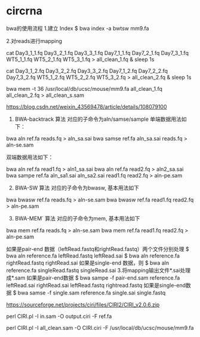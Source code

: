 # circrna

bwa的使用流程
1.建立 Index
$ bwa index -a bwtsw mm9.fa

2.对reads进行mapping

cat Day3_1_1.fq  Day3_2_1.fq  Day3_3_1.fq  Day7_1_1.fq  Day7_2_1.fq  Day7_3_1.fq  WT5_1_1.fq  WT5_2_1.fq  WT5_3_1.fq > all_clean_1.fq & sleep 1s

cat Day3_1_2.fq  Day3_2_2.fq  Day3_3_2.fq  Day7_1_2.fq  Day7_2_2.fq  Day7_3_2.fq  WT5_1_2.fq  WT5_2_2.fq  WT5_3_2.fq > all_clean_2.fq & sleep 1s

bwa mem -t 36 /usr/local/db/ucsc/mouse/mm9.fa all_clean_1.fq all_clean_2.fq > all_clean_s.sam

https://blog.csdn.net/weixin_43569478/article/details/108079100
1. BWA-backtrack 算法
对应的子命令为aln/samse/sample
单端数据用法如下：

bwa aln ref.fa reads.fq > aln_sa.sai
bwa samse ref.fa aln_sa.sai reads.fq > aln-se.sam

双端数据用法如下：

bwa aln ref.fa read1.fq > aln1_sa.sai
bwa aln ref.fa read2.fq > aln2_sa.sai
bwa sampe ref.fa aln_sa1.sai aln_sa2.sai read1.fq read2.fq > aln-pe.sam

2. BWA-SW 算法
对应的子命令为bwasw, 基本用法如下

bwa bwasw ref.fa reads.fq > aln-se.sam
bwa bwasw ref.fa read1.fq read2.fq > aln-pe.sam

3. BWA-MEM` 算法
对应的子命令为mem, 基本用法如下

bwa mem ref.fa reads.fq > aln-se.sam
bwa mem ref.fa read1.fq read2.fq > aln-pe.sam



如果是pair-end 数据（leftRead.fastq和rightRead.fastq）两个文件分别处理
$ bwa aln reference.fa leftRead.fastq leftRead.sai
$ bwa aln reference.fa rightRead.fastq rightRead.sai
如果是single-end 数据，则
$ bwa aln reference.fa singleRead.fastq singleRead.sai
3.将mapping输出文件*.sai处理成*.sam
如果是pair-end数据
$ bwa sampe -f pair-end.sam reference.fa leftRead.sai rightRead.sai leftRead.fastq rightread.fastq
如果是single-end数据
$ bwa samse -f single.sam reference.fa single.sai single.fastq


https://sourceforge.net/projects/ciri/files/CIRI2/CIRI_v2.0.6.zip


perl CIRI.pl -I in.sam -O output.ciri -F ref.fa

perl CIRI.pl -I all_clean.sam -O CIRI.ciri -F /usr/local/db/ucsc/mouse/mm9.fa

